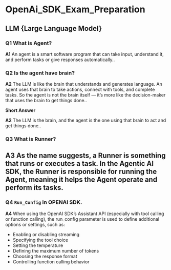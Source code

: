 # OpenAi_SDK_Exam_Preparation

## **LLM {Large Language Model}**

### Q1 What is Agent?
**A1** An agent is a smart software program that can take input, understand it, and perform tasks or give responses automatically..
### Q2 Is the agent have brain?
**A2** The LLM is like the brain that understands and generates language. An agent uses that brain to take actions, connect with tools, and complete tasks. So the agent is not the brain itself — it’s more like the decision-maker that uses the brain to get things done..
<p><b>Short Answer</b></p>

**A2** The LLM is the brain, and the agent is the one using that brain to act and get things done..
### Q3 What is Runner?
**A3** As the name suggests, a **Runner** is something that runs or executes a task. In the Agentic AI SDK, the **Runner** is responsible for running the **Agent**, meaning it helps the Agent operate and perform its tasks.
---
### Q4 <code>Run_Config</code> in OPENAI SDK.
**A4** When using the OpenAI SDK’s Assistant API (especially with tool calling or function calling), the run_config parameter is used to define additional options or settings, such as:
- Enabling or disabling streaming
- Specifying the tool choice
- Setting the temperature
- Defining the maximum number of tokens
- Choosing the response format
- Controlling function calling behavior
